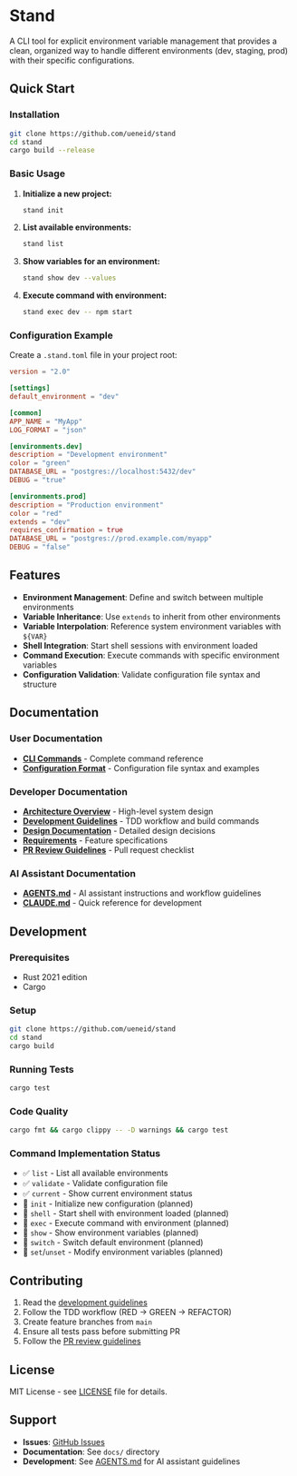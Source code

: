 # Stand

A CLI tool for explicit environment variable management that provides a clean, organized way to handle different environments (dev, staging, prod) with their specific configurations.

## Quick Start

### Installation

```bash
git clone https://github.com/ueneid/stand
cd stand
cargo build --release
```

### Basic Usage

1. **Initialize a new project:**
   ```bash
   stand init
   ```

2. **List available environments:**
   ```bash
   stand list
   ```

3. **Show variables for an environment:**
   ```bash
   stand show dev --values
   ```

4. **Execute command with environment:**
   ```bash
   stand exec dev -- npm start
   ```

### Configuration Example

Create a `.stand.toml` file in your project root:

```toml
version = "2.0"

[settings]
default_environment = "dev"

[common]
APP_NAME = "MyApp"
LOG_FORMAT = "json"

[environments.dev]
description = "Development environment"
color = "green"
DATABASE_URL = "postgres://localhost:5432/dev"
DEBUG = "true"

[environments.prod]
description = "Production environment"
color = "red"
extends = "dev"
requires_confirmation = true
DATABASE_URL = "postgres://prod.example.com/myapp"
DEBUG = "false"
```

## Features

- **Environment Management**: Define and switch between multiple environments
- **Variable Inheritance**: Use `extends` to inherit from other environments
- **Variable Interpolation**: Reference system environment variables with `${VAR}`
- **Shell Integration**: Start shell sessions with environment loaded
- **Command Execution**: Execute commands with specific environment variables
- **Configuration Validation**: Validate configuration file syntax and structure

## Documentation

### User Documentation
- **[CLI Commands](docs/cli.md)** - Complete command reference
- **[Configuration Format](docs/configuration.md)** - Configuration file syntax and examples

### Developer Documentation
- **[Architecture Overview](docs/architecture.md)** - High-level system design
- **[Development Guidelines](docs/development-guideline.md)** - TDD workflow and build commands
- **[Design Documentation](docs/design.md)** - Detailed design decisions
- **[Requirements](docs/requirements.md)** - Feature specifications
- **[PR Review Guidelines](docs/pr-review-guidelines.md)** - Pull request checklist

### AI Assistant Documentation
- **[AGENTS.md](AGENTS.md)** - AI assistant instructions and workflow guidelines
- **[CLAUDE.md](CLAUDE.md)** - Quick reference for development

## Development

### Prerequisites
- Rust 2021 edition
- Cargo

### Setup
```bash
git clone https://github.com/ueneid/stand
cd stand
cargo build
```

### Running Tests
```bash
cargo test
```

### Code Quality
```bash
cargo fmt && cargo clippy -- -D warnings && cargo test
```

### Command Implementation Status

- ✅ `list` - List all available environments
- ✅ `validate` - Validate configuration file
- ✅ `current` - Show current environment status
- 🚧 `init` - Initialize new configuration (planned)
- 🚧 `shell` - Start shell with environment loaded (planned)
- 🚧 `exec` - Execute command with environment (planned)
- 🚧 `show` - Show environment variables (planned)
- 🚧 `switch` - Switch default environment (planned)
- 🚧 `set`/`unset` - Modify environment variables (planned)

## Contributing

1. Read the [development guidelines](docs/development-guideline.md)
2. Follow the TDD workflow (RED → GREEN → REFACTOR)
3. Create feature branches from `main`
4. Ensure all tests pass before submitting PR
5. Follow the [PR review guidelines](docs/pr-review-guidelines.md)

## License

MIT License - see [LICENSE](LICENSE) file for details.

## Support

- **Issues**: [GitHub Issues](https://github.com/ueneid/stand/issues)
- **Documentation**: See `docs/` directory
- **Development**: See [AGENTS.md](AGENTS.md) for AI assistant guidelines